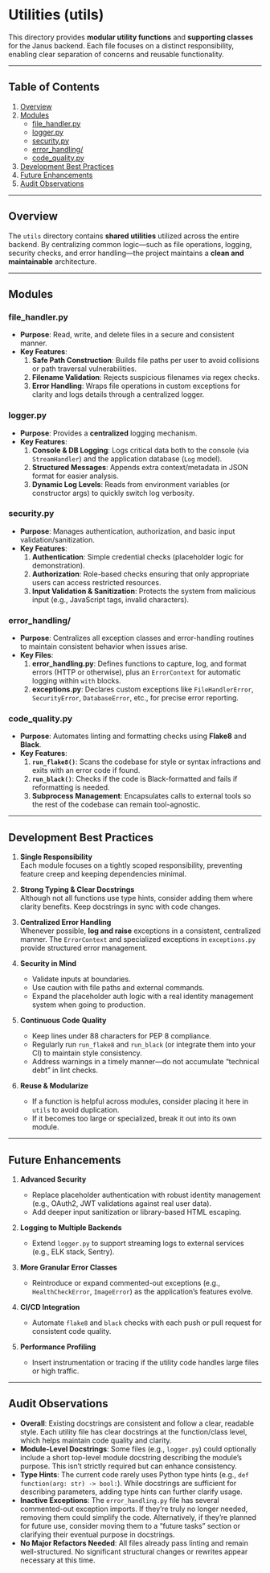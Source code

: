# Utilities (utils)

This directory provides **modular utility functions** and **supporting classes** for the Janus backend. Each file focuses on a distinct responsibility, enabling clear separation of concerns and reusable functionality.

---

## Table of Contents

1. [Overview](#overview)  
2. [Modules](#modules)  
   - [file_handler.py](#file_handlerpy)  
   - [logger.py](#loggerpy)  
   - [security.py](#securitypy)  
   - [error_handling/](#error_handling)  
   - [code_quality.py](#code_qualitypy)  
3. [Development Best Practices](#development-best-practices)  
4. [Future Enhancements](#future-enhancements)  
5. [Audit Observations](#audit-observations)

---

## Overview

The `utils` directory contains **shared utilities** utilized across the entire backend. By centralizing common logic—such as file operations, logging, security checks, and error handling—the project maintains a **clean and maintainable** architecture.

---

## Modules

### file_handler.py
- **Purpose**: Read, write, and delete files in a secure and consistent manner.
- **Key Features**:
  1. **Safe Path Construction**: Builds file paths per user to avoid collisions or path traversal vulnerabilities.
  2. **Filename Validation**: Rejects suspicious filenames via regex checks.
  3. **Error Handling**: Wraps file operations in custom exceptions for clarity and logs details through a centralized logger.

### logger.py
- **Purpose**: Provides a **centralized** logging mechanism.
- **Key Features**:
  1. **Console & DB Logging**: Logs critical data both to the console (via `StreamHandler`) and the application database (`Log` model).
  2. **Structured Messages**: Appends extra context/metadata in JSON format for easier analysis.
  3. **Dynamic Log Levels**: Reads from environment variables (or constructor args) to quickly switch log verbosity.

### security.py
- **Purpose**: Manages authentication, authorization, and basic input validation/sanitization.
- **Key Features**:
  1. **Authentication**: Simple credential checks (placeholder logic for demonstration).
  2. **Authorization**: Role-based checks ensuring that only appropriate users can access restricted resources.
  3. **Input Validation & Sanitization**: Protects the system from malicious input (e.g., JavaScript tags, invalid characters).

### error_handling/
- **Purpose**: Centralizes all exception classes and error-handling routines to maintain consistent behavior when issues arise.
- **Key Files**:
  1. **error_handling.py**: Defines functions to capture, log, and format errors (HTTP or otherwise), plus an `ErrorContext` for automatic logging within `with` blocks.
  2. **exceptions.py**: Declares custom exceptions like `FileHandlerError`, `SecurityError`, `DatabaseError`, etc., for precise error reporting.

### code_quality.py
- **Purpose**: Automates linting and formatting checks using **Flake8** and **Black**.
- **Key Features**:
  1. **`run_flake8()`**: Scans the codebase for style or syntax infractions and exits with an error code if found.
  2. **`run_black()`**: Checks if the code is Black-formatted and fails if reformatting is needed.
  3. **Subprocess Management**: Encapsulates calls to external tools so the rest of the codebase can remain tool-agnostic.

---

## Development Best Practices

1. **Single Responsibility**  
   Each module focuses on a tightly scoped responsibility, preventing feature creep and keeping dependencies minimal.

2. **Strong Typing & Clear Docstrings**  
   Although not all functions use type hints, consider adding them where clarity benefits. Keep docstrings in sync with code changes.

3. **Centralized Error Handling**  
   Whenever possible, **log and raise** exceptions in a consistent, centralized manner. The `ErrorContext` and specialized exceptions in `exceptions.py` provide structured error management.

4. **Security in Mind**  
   - Validate inputs at boundaries.  
   - Use caution with file paths and external commands.  
   - Expand the placeholder auth logic with a real identity management system when going to production.

5. **Continuous Code Quality**  
   - Keep lines under 88 characters for PEP 8 compliance.  
   - Regularly run `run_flake8` and `run_black` (or integrate them into your CI) to maintain style consistency.  
   - Address warnings in a timely manner—do not accumulate “technical debt” in lint checks.

6. **Reuse & Modularize**  
   - If a function is helpful across modules, consider placing it here in `utils` to avoid duplication.  
   - If it becomes too large or specialized, break it out into its own module.

---

## Future Enhancements

1. **Advanced Security**  
   - Replace placeholder authentication with robust identity management (e.g., OAuth2, JWT validations against real user data).  
   - Add deeper input sanitization or library-based HTML escaping.

2. **Logging to Multiple Backends**  
   - Extend `logger.py` to support streaming logs to external services (e.g., ELK stack, Sentry).

3. **More Granular Error Classes**  
   - Reintroduce or expand commented-out exceptions (e.g., `HealthCheckError`, `ImageError`) as the application’s features evolve.

4. **CI/CD Integration**  
   - Automate `flake8` and `black` checks with each push or pull request for consistent code quality.

5. **Performance Profiling**  
   - Insert instrumentation or tracing if the utility code handles large files or high traffic.

---

## Audit Observations

- **Overall**: Existing docstrings are consistent and follow a clear, readable style. Each utility file has clear docstrings at the function/class level, which helps maintain code quality and clarity.
- **Module-Level Docstrings**: Some files (e.g., `logger.py`) could optionally include a short top-level module docstring describing the module’s purpose. This isn’t strictly required but can enhance consistency.
- **Type Hints**: The current code rarely uses Python type hints (e.g., `def function(arg: str) -> bool:`). While docstrings are sufficient for describing parameters, adding type hints can further clarify usage.
- **Inactive Exceptions**: The `error_handling.py` file has several commented-out exception imports. If they’re truly no longer needed, removing them could simplify the code. Alternatively, if they’re planned for future use, consider moving them to a “future tasks” section or clarifying their eventual purpose in docstrings.
- **No Major Refactors Needed**: All files already pass linting and remain well-structured. No significant structural changes or rewrites appear necessary at this time.
